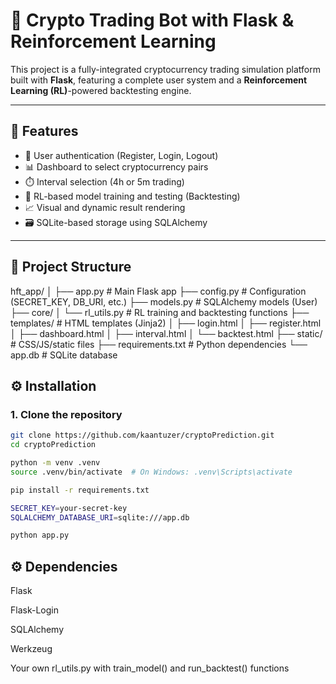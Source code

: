 # 🧠 Crypto Trading Bot with Flask & Reinforcement Learning

This project is a fully-integrated cryptocurrency trading simulation platform built with **Flask**, featuring a complete user system and a **Reinforcement Learning (RL)**-powered backtesting engine.

---

## 🚀 Features

- 🔐 User authentication (Register, Login, Logout)
- 📊 Dashboard to select cryptocurrency pairs
- ⏱️ Interval selection (4h or 5m trading)
- 🤖 RL-based model training and testing (Backtesting)
- 📈 Visual and dynamic result rendering
- 🗃️ SQLite-based storage using SQLAlchemy

---

## 📁 Project Structure

hft_app/
│
├── app.py # Main Flask app
├── config.py # Configuration (SECRET_KEY, DB_URI, etc.)
├── models.py # SQLAlchemy models (User)
├── core/
│ └── rl_utils.py # RL training and backtesting functions
├── templates/ # HTML templates (Jinja2)
│ ├── login.html
│ ├── register.html
│ ├── dashboard.html
│ ├── interval.html
│ └── backtest.html
├── static/ # CSS/JS/static files
├── requirements.txt # Python dependencies
└── app.db # SQLite database


## ⚙️ Installation

### 1. Clone the repository

```bash
git clone https://github.com/kaantuzer/cryptoPrediction.git
cd cryptoPrediction

python -m venv .venv
source .venv/bin/activate  # On Windows: .venv\Scripts\activate

pip install -r requirements.txt

SECRET_KEY=your-secret-key
SQLALCHEMY_DATABASE_URI=sqlite:///app.db

python app.py
```

## ⚙️ Dependencies
Flask

Flask-Login

SQLAlchemy

Werkzeug

Your own rl_utils.py with train_model() and run_backtest() functions




